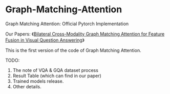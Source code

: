 # Graph-Matching-Attention

Graph Matching Attention: Official Pytorch Implementation

Our Papers: 
《[Bilateral Cross-Modality Graph Matching Attention for Feature Fusion in Visual Question Answering](https://arxiv.org/abs/2112.07270)》

This is the first version of the code of Graph Matching Attention.

TODO:
1. The note of VQA & GQA dataset process
2. Result Table (which can find in our paper)
3. Trained models release.
4. Other details.
